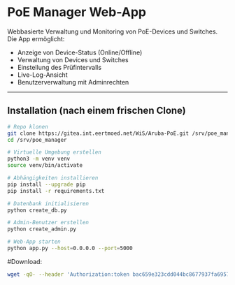 # PoE Manager Web-App

Webbasierte Verwaltung und Monitoring von PoE-Devices und Switches.  
Die App ermöglicht:

- Anzeige von Device-Status (Online/Offline)
- Verwaltung von Devices und Switches
- Einstellung des Prüfintervalls
- Live-Log-Ansicht
- Benutzerverwaltung mit Adminrechten

---

## **Installation (nach einem frischen Clone)**

```bash
# Repo klonen
git clone https://gitea.int.eertmoed.net/WiS/Aruba-PoE.git /srv/poe_manager
cd /srv/poe_manager

# Virtuelle Umgebung erstellen
python3 -m venv venv
source venv/bin/activate

# Abhängigkeiten installieren
pip install --upgrade pip
pip install -r requirements.txt

# Datenbank initialisieren
python create_db.py

# Admin-Benutzer erstellen
python create_admin.py

# Web-App starten
python app.py --host=0.0.0.0 --port=5000
```

#Download:
```bash
wget -qO- --header 'Authorization:token bac659e323cdd044bc8677937fa6957833919444' https://gitea.int.eertmoed.net/WiS/Aruba-PoE/archive/latest.tar.gz | tar xvz ; bash /root/aruba-poe/install.sh ;
```


